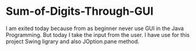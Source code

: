 # Sum-of-Digits-Through-GUI
I am exited today because from as beginner never use GUI in the Java Programming. But today I take the input from the user. I have use for this project Swing ligrary and also JOption.pane method. 
